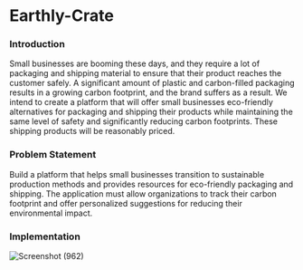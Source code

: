 # Earthly-Crate
<h3>Introduction</h3>
Small businesses are booming these days, and they require a lot of packaging and shipping material to ensure that their product reaches the customer safely. 
A significant amount of plastic and carbon-filled packaging results in a growing carbon footprint, and the brand suffers as a result.
We intend to create a platform that will offer small businesses eco-friendly alternatives for packaging and shipping their products while maintaining the same level of safety and significantly reducing carbon footprints.
These shipping products will be reasonably priced.

<h3>Problem Statement</h3>
Build a platform that helps small businesses transition to sustainable production methods and provides resources for eco-friendly packaging and shipping. The application must allow organizations to track their carbon footprint and offer personalized suggestions for reducing their environmental impact.

<h3>Implementation</h3>

![Screenshot (962)](https://user-images.githubusercontent.com/100609372/229201116-816b876a-fff5-493a-923e-a16209fef9c4.png)
